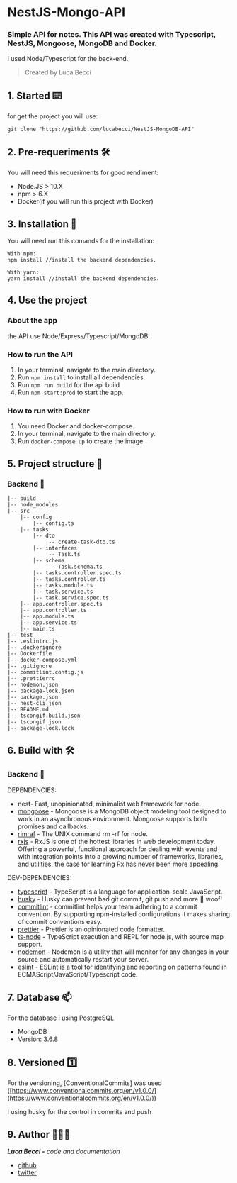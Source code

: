 # NestJS-Mongo-API

### Simple API for notes. This API was created with Typescript, NestJS, Mongoose, MongoDB and Docker.

I used Node/Typescript for the back-end.

> Created by Luca Becci

## 1. Started ⌨️

for get the project you will use:

```tsx
git clone "https://github.com/lucabecci/NestJS-MongoDB-API"

```

## 2. Pre-requeriments 🛠

You will need this requeriments for good rendiment:

- Node.JS > 10.X
- npm > 6.X
- Docker(if you will run this project with Docker)

## 3. Installation 🔩

You will need run this comands for the installation:

```
With npm: 
npm install //install the backend dependencies.

With yarn:
yarn install //install the backend dependencies.

```

## 4. Use the project

### About the app

the API use Node/Express/Typescript/MongoDB.

### How to run the API

1. In your terminal, navigate to the main directory.
2. Run `npm install` to install all dependencies.
3. Run `npm run build` for the api build
4. Run `npm start:prod` to start the app.

### How to run with Docker

1. You need Docker and docker-compose.
2. In your terminal, navigate to the main directory.
3. Run `docker-compose up` to create the image.

## 5. Project structure 📁

### Backend 📂

```
|-- build
|-- node_modules
|-- src
	|-- config
		|-- config.ts
	|-- tasks
		|-- dto
			|-- create-task-dto.ts
		|-- interfaces
			|-- Task.ts
		|-- schema
			|-- Task.schema.ts
		|-- tasks.controller.spec.ts
		|-- tasks.controller.ts
		|-- tasks.module.ts
		|-- task.service.ts
		|-- task.service.spec.ts
	|-- app.controller.spec.ts
	|-- app.controller.ts
	|-- app.module.ts
	|-- app.service.ts
	|-- main.ts
|-- test
|-- .eslintrc.js
|-- .dockerignore
|-- Dockerfile
|-- docker-compose.yml
|-- .gitignore
|-- commitlint.config.js
|-- .prettierrc
|-- nodemon.json
|-- package-lock.json
|-- package.json
|-- nest-cli.json
|-- README.md
|-- tscongif.build.json
|-- tscongif.json
|-- package-lock.lock

```

## 6. Build with 🛠

### Backend 🔧

DEPENDENCIES:

- nest- Fast, unopinionated, minimalist web framework for node.
- [mongoose](https://mongoosejs.com/) - Mongoose is a MongoDB object modeling tool designed to work in an asynchronous environment. Mongoose supports both promises and callbacks.
- [rimraf](https://www.npmjs.com/package/rimraf) - The UNIX command rm -rf for node.
- [rxjs](https://www.learnrxjs.io/) - RxJS is one of the hottest libraries in web development today. Offering a powerful, functional approach for dealing with events and with integration points into a growing number of frameworks, libraries, and utilities, the case for learning Rx has never been more appealing.

DEV-DEPENDENCIES:

- [typescript](https://www.typescriptlang.org/) - TypeScript is a language for application-scale JavaScript.
- [husky](https://www.npmjs.com/package/husky) - Husky can prevent bad git commit, git push and more 🐶 woof!
- [commitlint](https://commitlint.js.org/#/) - commitlint helps your team adhering to a commit convention. By supporting npm-installed configurations it makes sharing of commit conventions easy.
- [prettier](https://prettier.io/) - Prettier is an opinionated code formatter.
- [ts-node](https://www.npmjs.com/package/ts-node) - TypeScript execution and REPL for node.js, with source map support.
- [nodemon](https://nodemon.io/) - Nodemon is a utility that will monitor for any changes in your source and automatically restart your server.
- [eslint](https://eslint.org/) - ESLint is a tool for identifying and reporting on patterns found in ECMAScript/JavaScript/Typescript code.

## 7. Database 📫

For the database i using PostgreSQL

- MongoDB
- Version: 3.6.8

## 8. Versioned 1️⃣

For the versioning, [ConventionalCommits] was used ([https://www.conventionalcommits.org/en/v1.0.0/](https://www.conventionalcommits.org/en/v1.0.0/))

I using husky for the control in commits and push

## 9. Author 🙎🏻‍♂️

***Luca Becci -** code and documentation*

- [github](https://github.com/lucabecci)
- [twitter](https://twitter.com/lucabecci)